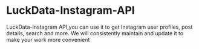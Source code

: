 # LuckData-Instagram-API
LuckData-Instagram API,you can use it to get Instagram user profiles, post details, search and more. We will consistently maintain and update it to make your work more convenient
